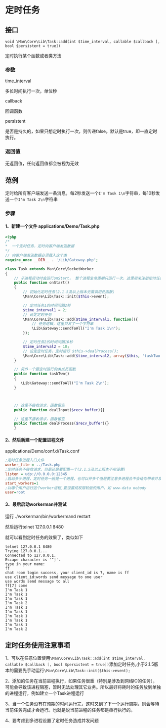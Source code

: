 # 定时任务

## 接口
```
void \Man\Core\Lib\Task::add(int $time_interval, callable $callback [, bool $persistent = true])
```
定时执行某个函数或者类方法

### 参数
time_interval

多长时间执行一次，单位秒


callback

回调函数

persistent

是否是持久的，如果只想定时执行一次，则传递false。默认是true，即一直定时执行。

### 返回值
无返回值，任何返回值都会被视为无效

## 范例
定时给所有客户端发送一条消息，每2秒发送一个```I'm Task 1\n```字符串，每10秒发送一个```I'm Task 2\n```字符串

### 步骤
#### 1、新建一个文件 applications/Demo/Task.php

```php
<?php
/*
*  一个定时任务，定时向客户端发送数据
*/
// 向客户端发送数据必须载入这个类
require_once __DIR__ . '/Lib/Gateway.php';

class Task extends Man\Core\SocketWorker
{
    // 子进程启动时会运行onStart， 整个进程生命周期只运行一次，这里用来注册定时任务
    public function onStart()
    {
        // 初始化定时任务(2.1.5及以上版本无需调用此函数)
        \Man\Core\Lib\Task::init($this->event);

        // 定时任务1的时间间隔2秒
        $time_interval1 = 2;
        // 设定定时任务
        \Man\Core\Lib\Task::add($time_interval1, function(){
            // 任务逻辑，这里只发了一个字符串
            \Lib\Gateway::sendToAll("I'm Task 1\n");
        });

        // 定时任务2的时间间隔10秒
        $time_interval2 = 10;
        // 设定定时任务，定时运行 $this->dealProcess();
        \Man\Core\Lib\Task::add($time_interval2, array($this, 'taskTwo'));
    }

    // 另外一个要定时运行的类成员函数
    public function taskTwo()
    {
       \Lib\Gateway::sendToAll("I'm Task 2\n");
    }



    // 这里不接收请求，函数留空
    public function dealInput($recv_buffer){}

    // 这里不接收请求，函数留空
    public function dealProcess($recv_buffer){}
    }
```

#### 2、然后新建一个配置进程文件
applications/Demo/conf.d/Task.conf

```ini
;定时任务进程入口文件
worker_file = ../Task.php
;定时任务不接收请求，但是还是要配置一个(2.1.5及以上版本不用设置)
listen = udp://0.0.0.0:12345
;启动多少进程，定时任务一般是一个进程，也可以开多个但是要注意多进程会不会给你带来并发问题
start_workers=1
;以哪个用户运行这个worker进程,要设置成权限较低的用户，如 www-data nobody
user=root
```

#### 3、最后启动workerman并测试
运行 ./workerman/bin/workermand restart

然后运行telnet 127.0.0.1 8480

就可以看到定时任务的效果了，类似如下
```
telnet 127.0.0.1 8480
Trying 127.0.0.1...
Connected to 127.0.0.1.
Escape character is '^]'.
type in your name:
ff
chat room login success, your client_id is 7, name is ff
use client_id:words send message to one user
use words send message to all
ff[7] come
I'm Task 1
I'm Task 1
I'm Task 1
I'm Task 2
I'm Task 1
I'm Task 1
I'm Task 1
I'm Task 1
I'm Task 1
I'm Task 2
```


## 定时任务使用注意事项
1、可以在任意位置使用```\Man\Core\Lib\Task::add(int $time_interval, callable $callback [, bool $persistent = true])```添加定时任务,小于2.1.5版本的需要先手动运行```\Man\Core\Lib\Task::init($this->event);```

2、添加的任务在当前进程执行，如果任务很重（特别是涉及到网络IO的任务），可能会导致该进程阻塞，暂时无法处理其它业务。所以最好将耗时的任务放到单独的进程运行，例如建立一个Task进程运行

3、当一个任务没有在预期的时间运行完，这时又到了下一个运行周期，则会等待当前任务完成才会运行。也就是说当前进程的任务都是串行执行的。

4、要考虑到多进程设置了定时任务造成并发问题

